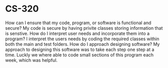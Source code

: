 # CS-320


How can I ensure that my code, program, or software is functional and secure? My code is secure by having privite classes storing information that is senstive.
How do I interpret user needs and incorporate them into a program? I interpret the users needs by coding the required classes within both the main and test folders.
How do I approach designing software? My approach to designing this software was to take each step one step at a time. Luckly we where able to code small sections of this program each week, which was helpful.
